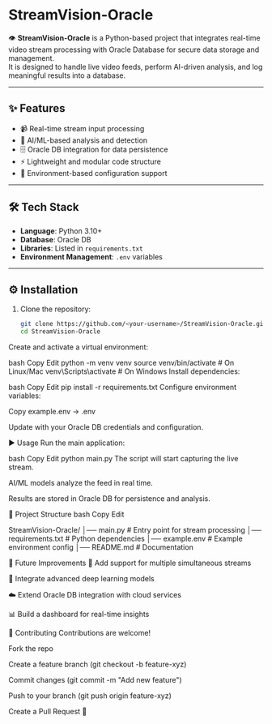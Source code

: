 # StreamVision-Oracle

👁️ **StreamVision-Oracle** is a Python-based project that integrates real-time video stream processing with Oracle Database for secure data storage and management.  
It is designed to handle live video feeds, perform AI-driven analysis, and log meaningful results into a database.

---

## ✨ Features
- 📹 Real-time stream input processing  
- 🤖 AI/ML-based analysis and detection  
- 🗄️ Oracle DB integration for data persistence  
- ⚡ Lightweight and modular code structure  
- 🔧 Environment-based configuration support  

---

## 🛠 Tech Stack
- **Language**: Python 3.10+  
- **Database**: Oracle DB  
- **Libraries**: Listed in `requirements.txt`  
- **Environment Management**: `.env` variables  

---

## ⚙️ Installation

1. Clone the repository:
   ```bash
   git clone https://github.com/<your-username>/StreamVision-Oracle.git
   cd StreamVision-Oracle
Create and activate a virtual environment:

bash
Copy
Edit
python -m venv venv
source venv/bin/activate   # On Linux/Mac
venv\Scripts\activate      # On Windows
Install dependencies:

bash
Copy
Edit
pip install -r requirements.txt
Configure environment variables:

Copy example.env → .env

Update with your Oracle DB credentials and configuration.

▶️ Usage
Run the main application:

bash
Copy
Edit
python main.py
The script will start capturing the live stream.

AI/ML models analyze the feed in real time.

Results are stored in Oracle DB for persistence and analysis.

📂 Project Structure
bash
Copy
Edit


StreamVision-Oracle/
│── main.py            # Entry point for stream processing
│── requirements.txt   # Python dependencies
│── example.env        # Example environment config
│── README.md          # Documentation



🚀 Future Improvements
📡 Add support for multiple simultaneous streams

🧠 Integrate advanced deep learning models

☁️ Extend Oracle DB integration with cloud services

📊 Build a dashboard for real-time insights

🤝 Contributing
Contributions are welcome!

Fork the repo

Create a feature branch (git checkout -b feature-xyz)

Commit changes (git commit -m "Add new feature")

Push to your branch (git push origin feature-xyz)

Create a Pull Request 🎉
